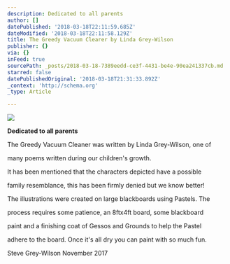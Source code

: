 ```yaml
---
description: Dedicated to all parents
author: []
datePublished: '2018-03-18T22:11:59.685Z'
dateModified: '2018-03-18T22:11:58.129Z'
title: The Greedy Vacuum Clearer by Linda Grey-Wilson
publisher: {}
via: {}
inFeed: true
sourcePath: _posts/2018-03-18-7389eedd-ce3f-4431-be4e-90ea241337cb.md
starred: false
datePublishedOriginal: '2018-03-18T21:31:33.892Z'
_context: 'http://schema.org'
_type: Article

---
```

![](https://the-grid-user-content.s3-us-west-2.amazonaws.com/a5687526-838f-4dc9-b404-ff4c26360a3e.png)

**Dedicated to all parents**

The Greedy Vacuum Cleaner was written by Linda Grey-Wilson, one of 

many poems written during our children's growth. 

It has been mentioned that the characters depicted have a possible 

family resemblance, this has been firmly denied but we know better!

The illustrations were created on large blackboards using Pastels. The 

process requires some patience, an 8ftx4ft board, some blackboard 

paint and a finishing coat of Gessos and Grounds to help the Pastel 

adhere to the board. Once it's all dry you can paint with so much fun.

Steve Grey-Wilson November 2017